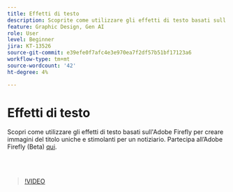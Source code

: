```yaml
---
title: Effetti di testo
description: Scoprite come utilizzare gli effetti di testo basati sull'Adobe Firefly
feature: Graphic Design, Gen AI
role: User
level: Beginner
jira: KT-13526
source-git-commit: e39efe0f7afc4e3e970ea7f2df57b51bf17123a6
workflow-type: tm+mt
source-wordcount: '42'
ht-degree: 4%

---
```


# Effetti di testo

Scopri come utilizzare gli effetti di testo basati sull&#39;Adobe Firefly per creare immagini del titolo uniche e stimolanti per un notiziario. Partecipa all’Adobe Firefly (Beta) [qui](https://firefly.adobe.com/).

<br> 

>[!VIDEO](https://video.tv.adobe.com/v/3420829?quality=12&learn=on&hidetitle=true)
